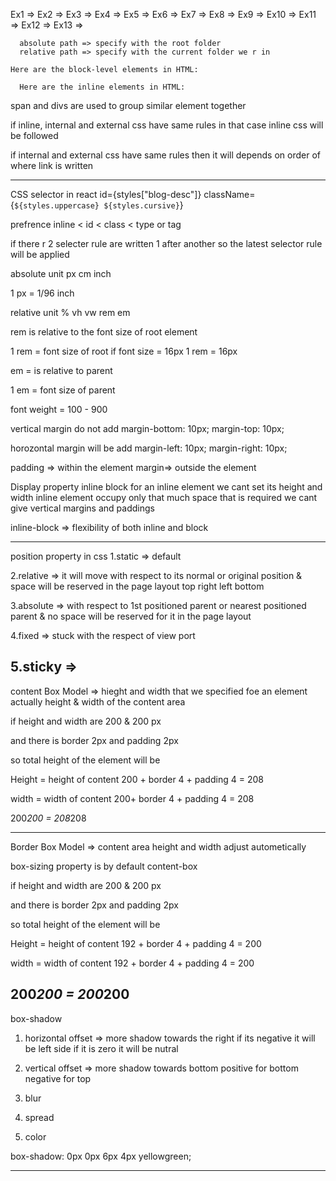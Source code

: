 Ex1 => 
Ex2 => 
Ex3 => 
Ex4 => 
Ex5 => 
Ex6 => 
Ex7 => 
Ex8 => 
Ex9 => 
Ex10 => 
Ex11 => 
Ex12 => 
Ex13 => 


<!-- <ol style={{ listStyleType: "upper-roman" }}> 
          <li>akash</li>
          <li>mobile</li>
          <li>laptop</li>
          <li>runner</li>
      </ol>
      <ul style={{ listStyleType: "circle" }}> 
          <li>akash</li>
          <li>mobile</li>
          <li>laptop</li>
          <li>runner</li>
      </ul> -->


      absolute path => specify with the root folder
      relative path => specify with the current folder we r in

    Here are the block-level elements in HTML:

<!-- <address><article><aside><blockquote><canvas><dd><div><dl><dt><fieldset><figcaption><figure><footer><form><h1>-<h6><header><hr><li><main><nav><noscript><ol><p><pre><section><table><tfoot><ul><video> -->


      Here are the inline elements in HTML:

<!-- <a><abbr><acronym><b><bdo><big><br><button><cite><code><dfn><em><i><img><input><kbd><label><map><object><output><q><samp><script><select><small><span><strong><sub><sup><textarea><time><tt><var> -->

span and divs are used to group similar element together

if inline, internal and external css have same rules in that case inline css will be followed

if internal and external css have same rules then it will depends on order of where link is written

-----------------------------------------
CSS selector in react
id={styles["blog-desc"]}
className={`${styles.uppercase} ${styles.cursive}`}

prefrence 
inline < id < class < type or tag

if there r 2 selecter rule are written 1 after another so the latest selector rule will be applied 

absolute unit px cm inch

1 px = 1/96 inch

relative unit % vh vw rem em 

rem is relative to the font size of root element

1 rem = font size of root
if font size = 16px
1 rem = 16px

em = is relative to parent

1 em = font size of parent

font weight = 100 - 900

vertical margin do not add 
margin-bottom: 10px;
margin-top: 10px;

horozontal margin will be add
margin-left: 10px;
margin-right: 10px;

padding => within the element
margin=> outside the element

Display  property inline block
for an inline element we cant set its height and width
inline element occupy only that much space that is required
we cant give vertical margins and paddings

inline-block => flexibility of both inline and block 

----------------------------------------
position property in css
1.static => default

2.relative => it will move with respect to its normal or original position & space will be reserved in the page layout
top right left bottom


3.absolute => with respect to 1st positioned parent or nearest positioned parent & no space will be reserved for it in the page layout

4.fixed => stuck with the respect of view port

5.sticky => 
----------------------------------------------
content Box Model => hieght and width that we specified foe an element 
actually height & width of the content area

if height and width are 200 & 200 px

and there is border 2px and padding 2px

so total height of the element will be

Height = height of content 200 + border 4 + padding 4 = 208

width = width of content 200+ border 4 + padding 4 = 208

200*200 = 208*208

---------------------------------------------------

Border Box Model => content area height and width adjust autometically

box-sizing property is by default content-box

if height and width are 200 & 200 px

and there is border 2px and padding 2px

so total height of the element will be

Height = height of content 192 + border 4 + padding 4 = 200

width = width of content 192 + border 4 + padding 4 = 200

200*200 = 200*200
-------------------------------------------------

box-shadow

1. horizontal offset => more shadow towards the right
if its negative it will be left side
if it is zero it will be nutral 

2. vertical offset => more shadow towards bottom
positive for bottom
negative for top

3. blur

4. spread

5. color

box-shadow: 0px 0px 6px 4px yellowgreen;

----------------------------------------------------